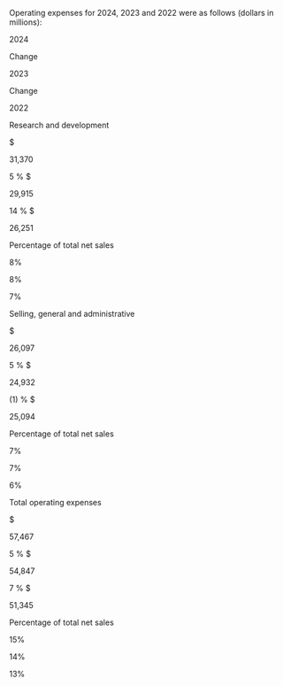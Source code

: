 Operating expenses for 2024, 2023 and 2022 were as follows (dollars in millions):

2024

Change

2023

Change

2022

Research and development

$

31,370

 5 % $

29,915

 14 % $

26,251

Percentage of total net sales

 8%

 8%

 7%

Selling, general and administrative

$

26,097

 5 % $

24,932

 (1) % $

25,094

Percentage of total net sales

 7%

 7%

 6%

Total operating expenses

$

57,467

 5 % $

54,847

 7 % $

51,345

Percentage of total net sales

 15%

 14%

 13%